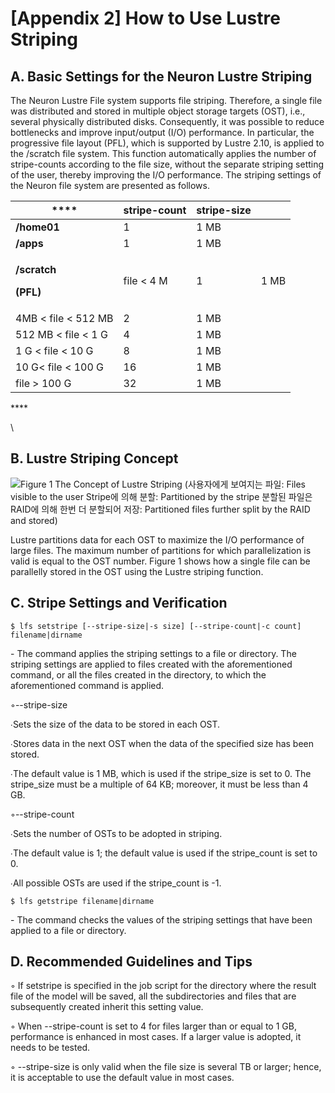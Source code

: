 # \[Appendix 2] How to Use Lustre Striping

## A. Basic Settings for the Neuron Lustre Striping

&#x20;

The Neuron Lustre File system supports file striping. Therefore, a single file was distributed and stored in multiple object storage targets (OST), i.e., several physically distributed disks. Consequently, it was possible to reduce bottlenecks and improve input/output (I/O) performance. In particular, the progressive file layout (PFL), which is supported by Lustre 2.10, is applied to the /scratch file system. This function automatically applies the number of stripe-counts according to the file size, without the separate striping setting of the user, thereby improving the I/O performance. The striping settings of the Neuron file system are presented as follows.

&#x20;

|  ****                                                         | **stripe-count** | **stripe-size** |      |
| ------------------------------------------------------------- | ---------------- | --------------- | ---- |
| **/home01**                                                   | 1                | 1 MB            |      |
| **/apps**                                                     | 1                | 1 MB            |      |
| <p><strong>/scratch</strong></p><p><strong>(PFL)</strong></p> | file < 4 M       | 1               | 1 MB |
| 4MB < file < 512 MB                                           | 2                | 1 MB            |      |
| 512 MB < file < 1 G                                           | 4                | 1 MB            |      |
| 1 G < file < 10 G                                             | 8                | 1 MB            |      |
| 10 G< file < 100 G                                            | 16               | 1 MB            |      |
| file > 100 G                                                  | 32               | 1 MB            |      |

&#x20;****&#x20;

\


## B. Lustre Striping Concept

![Figure 1 The Concept of Lustre Striping
(사용자에게 보여지는 파일: Files visible to the user
Stripe에 의해 분할: Partitioned by the stripe
분할된 파일은 RAID에 의해 한번 더 분할되어 저장: Partitioned files further split by the RAID and stored)](../../../.gitbook/assets/ByuiN89DGA7hjDU.png)

&#x20;

Lustre partitions data for each OST to maximize the I/O performance of large files. The maximum number of partitions for which parallelization is valid is equal to the OST number. Figure 1 shows how a single file can be parallelly stored in the OST using the Lustre striping function.

&#x20;

## C. Stripe Settings and Verification

&#x20;

```
$ lfs setstripe [--stripe-size|-s size] [--stripe-count|-c count] filename|dirname
```

\- The command applies the striping settings to a file or directory. The striping settings are applied to files created with the aforementioned command, or all the files created in the directory, to which the aforementioned command is applied.

◦--stripe-size

∙Sets the size of the data to be stored in each OST.

∙Stores data in the next OST when the data of the specified size has been stored.

∙The default value is 1 MB, which is used if the stripe\_size is set to 0. The stripe\_size must be a multiple of 64 KB; moreover, it must be less than 4 GB.

◦--stripe-count

∙Sets the number of OSTs to be adopted in striping.

∙The default value is 1; the default value is used if the stripe\_count is set to 0.

∙All possible OSTs are used if the stripe\_count is -1.

&#x20;

```
$ lfs getstripe filename|dirname
```

\- The command checks the values of the striping settings that have been applied to a file or directory.

&#x20;

## D. Recommended Guidelines and Tips

&#x20;

◦ If setstripe is specified in the job script for the directory where the result file of the model will be saved, all the subdirectories and files that are subsequently created inherit this setting value.

◦ When --stripe-count is set to 4 for files larger than or equal to 1 GB, performance is enhanced in most cases. If a larger value is adopted, it needs to be tested.

◦  --stripe-size is only valid when the file size is several TB or larger; hence, it is acceptable to use the default value in most cases.

&#x20;
